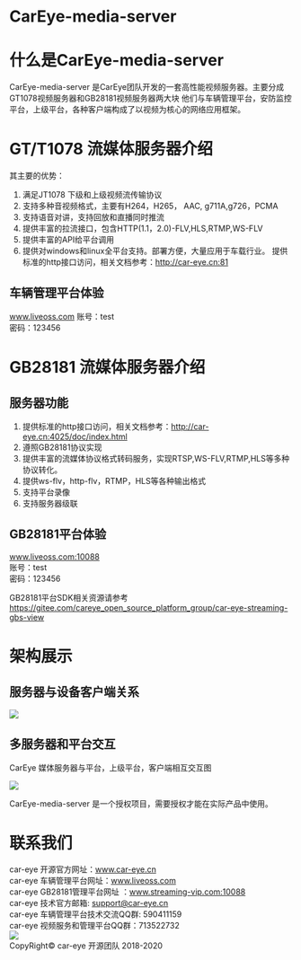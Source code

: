 # CarEye-media-server

# 什么是CarEye-media-server


CarEye-media-server 是CarEye团队开发的一套高性能视频服务器。主要分成GT1078视频服务器和GB28181视频服务器两大块
他们与车辆管理平台，安防监控平台，上级平台，各种客户端构成了以视频为核心的网络应用框架。


# GT/T1078 流媒体服务器介绍

其主要的优势：
1. 满足JT1078 下级和上级视频流传输协议
2. 支持多种音视频格式，主要有H264，H265， AAC, g711A,g726，PCMA
3. 支持语音对讲，支持回放和直播同时推流
5. 提供丰富的拉流接口，包含HTTP(1.1，2.0)-FLV,HLS,RTMP,WS-FLV
6. 提供丰富的API给平台调用
7. 提供对windows和linux全平台支持。部署方便，大量应用于车载行业。
提供标准的http接口访问，相关文档参考：http://car-eye.cn:81

## 车辆管理平台体验
www.liveoss.com
账号：test    
密码：123456

# GB28181 流媒体服务器介绍
## 服务器功能

1. 提供标准的http接口访问，相关文档参考：http://car-eye.cn:4025/doc/index.html
2. 遵照GB28181协议实现   
3. 提供丰富的流媒体协议格式转码服务，实现RTSP,WS-FLV,RTMP,HLS等多种协议转化。
4. 提供ws-flv，http-flv，RTMP，HLS等各种输出格式   
6. 支持平台录像
7. 支持服务器级联

## GB28181平台体验
www.liveoss.com:10088   
账号：test   
密码：123456 

GB28181平台SDK相关资源请参考 https://gitee.com/careye_open_source_platform_group/car-eye-streaming-gbs-view


#  架构展示
## 服务器与设备客户端关系

![](https://gitee.com/careye_open_source_platform_group/car-eye-jtt1078-media-server/raw/master/框架.png)  

## 多服务器和平台交互
CarEye 媒体服务器与平台，上级平台，客户端相互交互图

![](https://gitee.com/careye_open_source_platform_group/car-eye-media-server/raw/master/交互图.png)


CarEye-media-server 是一个授权项目，需要授权才能在实际产品中使用。


# 联系我们

car-eye 开源官方网址：www.car-eye.cn    
car-eye 车辆管理平台网址：www.liveoss.com  
car-eye GB28181管理平台网址 ：www.streaming-vip.com:10088     
car-eye 技术官方邮箱: support@car-eye.cn  
car-eye 车辆管理平台技术交流QQ群: 590411159   
car-eye 视频服务和管理平台QQ群：713522732   
![](https://gitee.com/careye_open_source_platform_group/car-eye-jtt1078-media-server/raw/master/QQ/QQ.jpg)     
CopyRight©  car-eye 开源团队 2018-2020
